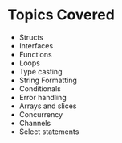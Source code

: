 # Topics Covered

- Structs
- Interfaces
- Functions
- Loops
- Type casting
- String Formatting
- Conditionals
- Error handling
- Arrays and slices
- Concurrency
- Channels
- Select statements
